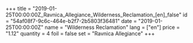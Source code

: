+++
title = "2019-01-25T00:00:00Z_Ravnica_Allegiance_Wilderness_Reclamation_[en]_false"
id = "54af08f7-9c6c-464e-b2f7-2b5803f36481"
date = "2019-01-25T00:00:00Z"
name = "Wilderness Reclamation"
lang = ["en"]
price = "1.12"
quantity = 4
foil = false
set = "Ravnica Allegiance"
+++
